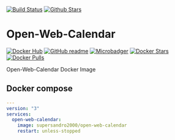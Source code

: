 [![Build Status](https://img.shields.io/travis/SuperSandro2000/docker-images.svg?maxAge=3600)](https://travis-ci.org/SuperSandro2000/docker-images)
[![Github Stars](https://img.shields.io/github/stars/supersandro2000/docker-images.svg?maxAge=3600&label=Stars)](https://github.com/SuperSandro2000/docker-images)

# Open-Web-Calendar

[![Docker Hub](https://img.shields.io/badge/Docker-hub-blue.svg)](https://hub.docker.com/r/supersandro2000/open-web-calendar/)
[![GitHub readme](https://img.shields.io/badge/GitHub-readme-blue.svg)](https://github.com/SuperSandro2000/docker-images/blob/master/open-web-calendar/README.md)
[![Microbadger](https://images.microbadger.com/badges/image/supersandro2000/open-web-calendar.svg)](https://microbadger.com/images/supersandro2000/open-web-calendar)
[![Docker Stars](https://img.shields.io/docker/stars/supersandro2000/open-web-calendar.svg?maxAge=3600)](https://hub.docker.com/r/supersandro2000/open-web-calendar/)
[![Docker Pulls](https://img.shields.io/docker/pulls/supersandro2000/open-web-calendar.svg?maxAge=3600)](https://hub.docker.com/r/supersandro2000/open-web-calendar/)

Open-Web-Calendar Docker Image

## Docker compose

````yaml
---
version: "3"
services:
  open-web-calendar:
    image: supersandro2000/open-web-calendar
    restart: unless-stopped
````